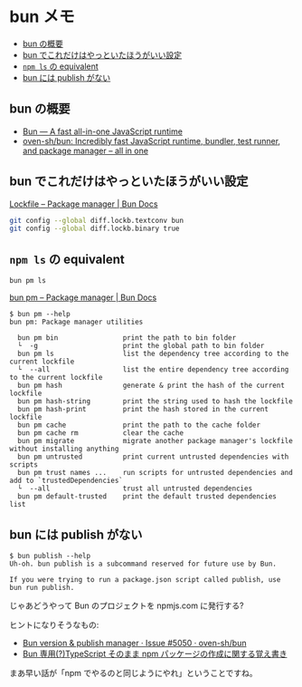# bun メモ

- [bun の概要](#bun-の概要)
- [bun でこれだけはやっといたほうがいい設定](#bun-でこれだけはやっといたほうがいい設定)
- [`npm ls` の equivalent](#npm-ls-の-equivalent)
- [bun には publish がない](#bun-には-publish-がない)

## bun の概要

- [Bun — A fast all-in-one JavaScript runtime](https://bun.sh/)
- [oven-sh/bun: Incredibly fast JavaScript runtime, bundler, test runner, and package manager – all in one](https://github.com/oven-sh/bun)

## bun でこれだけはやっといたほうがいい設定

[Lockfile – Package manager | Bun Docs](https://bun.sh/docs/install/lockfile)

```sh
git config --global diff.lockb.textconv bun
git config --global diff.lockb.binary true
```

## `npm ls` の equivalent

`bun pm ls`

[bun pm – Package manager | Bun Docs](https://bun.sh/docs/cli/pm)

```console
$ bun pm --help
bun pm: Package manager utilities

  bun pm bin                print the path to bin folder
  └  -g                     print the global path to bin folder
  bun pm ls                 list the dependency tree according to the current lockfile
  └  --all                  list the entire dependency tree according to the current lockfile
  bun pm hash               generate & print the hash of the current lockfile
  bun pm hash-string        print the string used to hash the lockfile
  bun pm hash-print         print the hash stored in the current lockfile
  bun pm cache              print the path to the cache folder
  bun pm cache rm           clear the cache
  bun pm migrate            migrate another package manager's lockfile without installing anything
  bun pm untrusted          print current untrusted dependencies with scripts
  bun pm trust names ...    run scripts for untrusted dependencies and add to `trustedDependencies`
  └  --all                  trust all untrusted dependencies
  bun pm default-trusted    print the default trusted dependencies list
```

## bun には publish がない

```console
$ bun publish --help
Uh-oh. bun publish is a subcommand reserved for future use by Bun.

If you were trying to run a package.json script called publish, use bun run publish.
```

じゃあどうやって Bun のプロジェクトを npmjs.com に発行する?

ヒントになりそうなもの:

- [Bun version & publish manager · Issue #5050 · oven-sh/bun](https://github.com/oven-sh/bun/issues/5050)
- [Bun 専用(?)TypeScript そのまま npm パッケージの作成に関する覚え書き](https://zenn.dev/macropygia/articles/typescript-only-npm-package-creation)

まあ早い話が「npm でやるのと同じようにやれ」ということですね。
